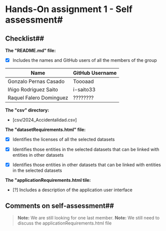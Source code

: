 # Hands-On assignment 1 - Self assessment#

## Checklist##

**The "README.md" file:**

- [x] Includes the names and GitHub users of all the members of the group


| Name                          | GitHub Username  |
|-------------------------------|------------------|
| Gonzalo Pernas Casado         | Toooaad          |
| Iñigo Rodriguez Saito         | i-saito33        |
| Raquel Falero Dominguez       | ????????         |


**The "csv" directory:**

- [csv/2024_Accidentalidad.csv]

**The "datasetRequirements.html" file:**

- [x] Identifies the licenses of all the selected datasets
- [x] Identifies those entities in the selected datasets that can be linked with
entities in other datasets
- [x] Identifies those entities in other datasets that can be linked with entities
in the selected datasets


**The "applicationRequirements.html tile:**
- [?] Includes a description of the application user interface

## Comments on self-assessment##
> **Note:** We are still looking for one last member.
> **Note:** We still need to discuss the applicationRequirements.html file